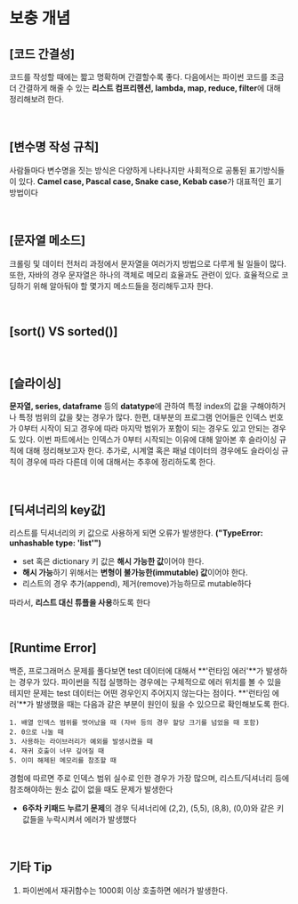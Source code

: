 # 보충 개념

## [코드 간결성]
코드를 작성할 때에는 짧고 명확하며 간결할수록 좋다. 다음에서는 파이썬 코드를 조금 더 간결하게 해줄 수 있는 **리스트 컴프리헨션, lambda, map, reduce, filter**에 대해 정리해보려 한다.

<br>

## [변수명 작성 규칙]
사람들마다 변수명을 짓는 방식은 다양하게 나타나지만 사회적으로 공통된 표기방식들이 있다. **Camel case, Pascal case, Snake case, Kebab case**가 대표적인 표기 방법이다

<br>

## [문자열 메소드]
크롤링 및 데이터 전처리 과정에서 문자열을 여러가지 방법으로 다루게 될 일들이 많다. 또한, 자바의 경우 문자열은 하나의 객체로 메모리 효율과도 관련이 있다. 효율적으로 코딩하기 위해 알아둬야 할 몇가지 메소드들을 정리해두고자 한다.

<br>

## [sort() VS sorted()]

<br>

## [슬라이싱]
**문자열, series, dataframe** 등의 **datatype**에 관하여 특정 index의 값을 구해야하거나 특정 범위의 값을 찾는 경우가 많다. 한편, 대부분의 프로그램 언어들은 인덱스 번호가 0부터 시작이 되고 경우에 따라 마지막 범위가 포함이 되는 경우도 있고 안되는 경우도 있다. 이번 파트에서는 인덱스가 0부터 시작되는 이유에 대해 알아본 후 슬라이싱 규칙에 대해 정리해보고자 한다. 추가로, 시계열 혹은 패널 데이터의 경우에도 슬라이싱 규칙이 경우에 따라 다른데 이에 대해서는 추후에 정리하도록 한다.

<br>

## [딕셔너리의 key값]
리스트를 딕셔너리의 키 값으로 사용하게 되면 오류가 발생한다. **("TypeError: unhashable type: 'list'")**
- set 혹은 dictionary 키 값은 **해시 가능한 값**이어야 한다.
- **해시 가능**하기 위해서는 **변형이 불가능한(immutable) 값**이어야 한다.
- 리스트의 경우 추가(append), 제거(remove)가능하므로 mutable하다

따라서, **리스트 대신 튜플을 사용**하도록 한다

<br>

## [Runtime Error]
백준, 프로그래머스 문제를 풀다보면 test 데이터에 대해서 **'런타임 에러'**가 발생하는 경우가 있다. 파이썬을 직접 실행하는 경우에는 구체적으로 에러 위치를 볼 수 있을 테지만 문제는 test 데이터는 어떤 경우인지 주어지지 않는다는 점이다. **'런타임 에러'**가 발생했을 때는 다음과 같은 부분이 원인이 됬을 수 있으므로 확인해보도록 한다.

    1. 배열 인덱스 범위를 벗어났을 때 (자바 등의 경우 할당 크기를 넘었을 때 포함)
    2. 0으로 나눌 때
    3. 사용하는 라이브러리가 예외를 발생시켰을 때
    4. 재귀 호출이 너무 깊어질 때
    5. 이미 해제된 메모리를 참조할 때

경험에 따르면 주로 인덱스 범위 실수로 인한 경우가 가장 많으며, 리스트/딕셔너리 등에 참조해야하는 원소 값이 없을 때도 문제가 발생한다
- **6주차 키패드 누르기 문제**의 경우 딕셔너리에 (2,2), (5,5), (8,8), (0,0)와 같은 키값들을 누락시켜서 에러가 발생했다

<br>

## 기타 Tip
1. 파이썬에서 재귀함수는 1000회 이상 호출하면 에러가 발생한다.
